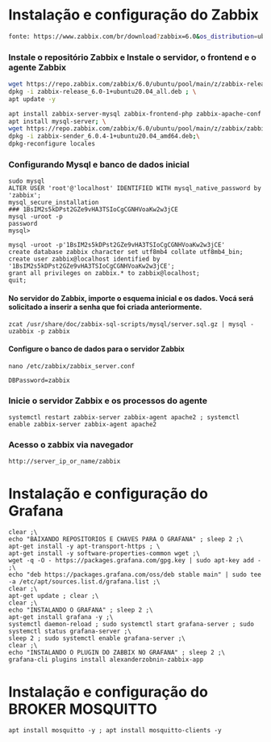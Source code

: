 # Instalação e configuração do Zabbix

~~~sh
fonte: https://www.zabbix.com/br/download?zabbix=6.0&os_distribution=ubuntu&os_version=20.04_focal&db=mysql&ws=apache
~~~
### Instale o repositório Zabbix e Instale o servidor, o frontend e o agente Zabbix
~~~sh
wget https://repo.zabbix.com/zabbix/6.0/ubuntu/pool/main/z/zabbix-release/zabbix-release_6.0-1+ubuntu20.04_all.deb ; \
dpkg -i zabbix-release_6.0-1+ubuntu20.04_all.deb ; \
apt update -y
~~~
~~~sh
apt install zabbix-server-mysql zabbix-frontend-php zabbix-apache-conf zabbix-sql-scripts zabbix-agent -y ; \
apt install mysql-server; \
wget https://repo.zabbix.com/zabbix/6.0/ubuntu/pool/main/z/zabbix/zabbix-sender_6.0.4-1%2Bubuntu20.04_amd64.deb; \
dpkg -i zabbix-sender_6.0.4-1+ubuntu20.04_amd64.deb;\
dpkg-reconfigure locales
~~~

### Configurando Mysql e banco de dados inicial

~~~
sudo mysql
ALTER USER 'root'@'localhost' IDENTIFIED WITH mysql_native_password by 'zabbix';
mysql_secure_installation
### 1BsIM2s5kDPst2GZe9vHA3TSIoCgCGNHVoaKw2w3jCE
mysql -uroot -p
password
mysql> 
~~~
~~~
mysql -uroot -p'1BsIM2s5kDPst2GZe9vHA3TSIoCgCGNHVoaKw2w3jCE'
create database zabbix character set utf8mb4 collate utf8mb4_bin;
create user zabbix@localhost identified by '1BsIM2s5kDPst2GZe9vHA3TSIoCgCGNHVoaKw2w3jCE';
grant all privileges on zabbix.* to zabbix@localhost;
quit;
~~~

#### No servidor do Zabbix, importe o esquema inicial e os dados. Vocá será solicitado a inserir a senha que foi criada anteriormente.
~~~
zcat /usr/share/doc/zabbix-sql-scripts/mysql/server.sql.gz | mysql -uzabbix -p zabbix
~~~

#### Configure o banco de dados para o servidor Zabbix
~~~
nano /etc/zabbix/zabbix_server.conf
~~~
~~~
DBPassword=zabbix
~~~

### Inicie o servidor Zabbix e os processos do agente
~~~
systemctl restart zabbix-server zabbix-agent apache2 ; systemctl enable zabbix-server zabbix-agent apache2
~~~

### Acesso o zabbix via navegador 
~~~
http://server_ip_or_name/zabbix
~~~

# Instalação e configuração do Grafana

~~~
clear ;\
echo "BAIXANDO REPOSITORIOS E CHAVES PARA O GRAFANA" ; sleep 2 ;\
apt-get install -y apt-transport-https ; \
apt-get install -y software-properties-common wget ;\
wget -q -O - https://packages.grafana.com/gpg.key | sudo apt-key add - ;\
echo "deb https://packages.grafana.com/oss/deb stable main" | sudo tee -a /etc/apt/sources.list.d/grafana.list ;\
clear ;\
apt-get update ; clear ;\
clear ;\
echo "INSTALANDO O GRAFANA" ; sleep 2 ;\
apt-get install grafana -y ;\
systemctl daemon-reload ; sudo systemctl start grafana-server ; sudo systemctl status grafana-server ;\ 
sleep 2 ; sudo systemctl enable grafana-server ;\
clear ;\
echo "INSTALANDO O PLUGIN DO ZABBIX NO GRAFANA" ; sleep 2 ;\
grafana-cli plugins install alexanderzobnin-zabbix-app
~~~

# Instalação e configuração do BROKER MOSQUITTO
~~~
apt install mosquitto -y ; apt install mosquitto-clients -y
~~~
